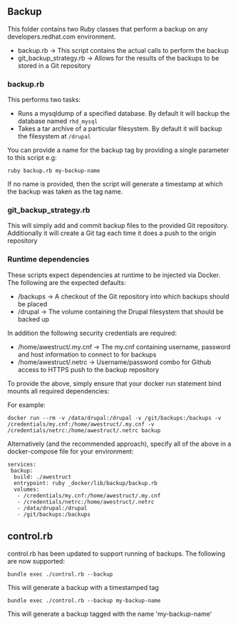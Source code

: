 ## Backup

This folder contains two Ruby classes that perform a backup on any developers.redhat.com environment.

* backup.rb -> This script contains the actual calls to perform the backup
* git_backup_strategy.rb -> Allows for the results of the backups to be stored in a Git repository

### backup.rb

This performs two tasks:

* Runs a mysqldump of a specified database. By default it will backup the database named `rhd_mysql`
* Takes a tar archive of a particular filesystem. By default it will backup the filesystem at `/drupal`

You can provide a name for the backup tag by providing a single parameter to this script e.g:

```
ruby backup.rb my-backup-name
```

If no name is provided, then the script will generate a timestamp at which the backup was taken as the tag name.

### git_backup_strategy.rb

This will simply add and commit backup files to the provided Git repository. Additionally it will create a Git tag each time
it does a push to the origin repository

### Runtime dependencies

These scripts expect dependencies at runtime to be injected via Docker. The following are the expected defaults:

* /backups -> A checkout of the Git repository into which backups should be placed
* /drupal -> The volume containing the Drupal filesystem that should be backed up

In addition the following security credentials are required:

* /home/awestruct/.my.cnf -> The my.cnf containing username, password and host information to connect to for backups
* /home/awestruct/.netrc -> Username/password combo for Github access to HTTPS push to the backup repository

To provide the above, simply ensure that your docker run statement bind mounts all required dependencies:

For example:

```
docker run --rm -v /data/drupal:/drupal -v /git/backups:/backups -v /credentials/my.cnf:/home/awestruct/.my.cnf -v /credentials/netrc:/home/awestruct/.netrc backup
```

Alternatively (and the recommended approach), specify all of the above in a docker-compose file for your environment:

```
services:
 backup:
  build: ./awestruct
  entrypoint: ruby _docker/lib/backup/backup.rb
  volumes:
   - /credentials/my.cnf:/home/awestruct/.my.cnf
   - /credentials/netrc:/home/awestruct/.netrc
   - /data/drupal:/drupal
   - /git/backups:/backups
```

## control.rb

control.rb has been updated to support running of backups. The following are now supported:

```
bundle exec ./control.rb --backup
```

This will generate a backup with a timestamped tag

```
bundle exec ./control.rb --backup my-backup-name
```

This will generate a backup tagged with the name 'my-backup-name'